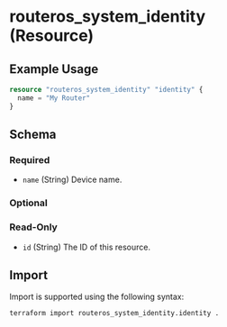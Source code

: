 # routeros_system_identity (Resource)


## Example Usage
```terraform
resource "routeros_system_identity" "identity" {
  name = "My Router"
}
```

<!-- schema generated by tfplugindocs -->
## Schema

### Required

- `name` (String) Device name.

### Optional


### Read-Only

- `id` (String) The ID of this resource.

## Import
Import is supported using the following syntax:
```shell
terraform import routeros_system_identity.identity .
```

